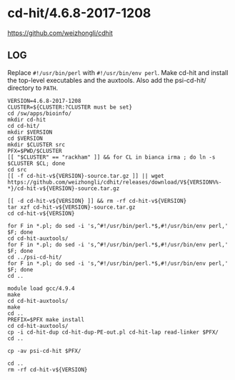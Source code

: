 cd-hit/4.6.8-2017-1208
======================

<https://github.com/weizhongli/cdhit>

LOG
---

Replace `#!/usr/bin/perl` with `#!/usr/bin/env perl`.
Make cd-hit and install the top-level executables and the auxtools.
Also add the psi-cd-hit/ directory to `PATH`.


    VERSION=4.6.8-2017-1208
    CLUSTER=${CLUSTER:?CLUSTER must be set}
    cd /sw/apps/bioinfo/
    mkdir cd-hit
    cd cd-hit/
    mkdir $VERSION
    cd $VERSION
    mkdir $CLUSTER src
    PFX=$PWD/$CLUSTER
    [[ "$CLUSTER" == "rackham" ]] && for CL in bianca irma ; do ln -s $CLUSTER $CL; done
    cd src
    [[ -f cd-hit-v${VERSION}-source.tar.gz ]] || wget https://github.com/weizhongli/cdhit/releases/download/V${VERSION%%-*}/cd-hit-v${VERSION}-source.tar.gz

    [[ -d cd-hit-v${VERSION} ]] && rm -rf cd-hit-v${VERSION}
    tar xzf cd-hit-v${VERSION}-source.tar.gz
    cd cd-hit-v${VERSION}

    for F in *.pl; do sed -i 's,^#!/usr/bin/perl.*$,#!/usr/bin/env perl,' $F; done
    cd cd-hit-auxtools/
    for F in *.pl; do sed -i 's,^#!/usr/bin/perl.*$,#!/usr/bin/env perl,' $F; done
    cd ../psi-cd-hit/
    for F in *.pl; do sed -i 's,^#!/usr/bin/perl.*$,#!/usr/bin/env perl,' $F; done
    cd ..

    module load gcc/4.9.4
    make
    cd cd-hit-auxtools/
    make
    cd ..
    PREFIX=$PFX make install
    cd cd-hit-auxtools/
    cp -i cd-hit-dup cd-hit-dup-PE-out.pl cd-hit-lap read-linker $PFX/
    cd ..

    cp -av psi-cd-hit $PFX/

    cd ..
    rm -rf cd-hit-v${VERSION}

